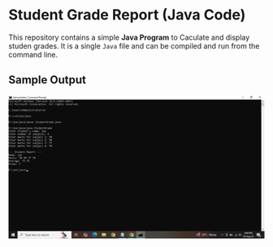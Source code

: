 # Student Grade Report (Java Code)
This repository contains a simple **Java Program** to Caculate and display studen grades.
It is a single `Java` file and can be compiled and run from the command line.


## Sample Output
![Student Grade Report Screenshot](sampleScreenshot(4).jpg)
